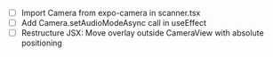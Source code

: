 - [ ] Import Camera from expo-camera in scanner.tsx
- [ ] Add Camera.setAudioModeAsync call in useEffect
- [ ] Restructure JSX: Move overlay outside CameraView with absolute positioning
